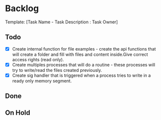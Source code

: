 # Backlog

Template: [Task Name - Task Description : Task Owner]

## Todo

- [x] Create internal function for file examples - create the api functions that will create a folder and fill with files and content inside.Give correct access rights (read only).
- [x] Create multiples processes that will do a routine - these processes will try to write/read the files created previously.
- [x] Create sig handler that is triggered when a process tries to write in a ready only memory segment.

## Done

## On Hold
